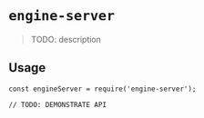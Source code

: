 # `engine-server`

> TODO: description

## Usage

```
const engineServer = require('engine-server');

// TODO: DEMONSTRATE API
```
